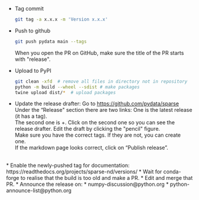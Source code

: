 * Tag commit
  ```bash
  git tag -a x.x.x -m 'Version x.x.x'
  ```

* Push to github
  ```bash
  git push pydata main --tags
  ```
  When you open the PR on GitHub, make sure the title of the PR starts with "release".

* Upload to PyPI
  ```bash
  git clean -xfd  # remove all files in directory not in repository
  python -m build --wheel --sdist # make packages
  twine upload dist/*  # upload packages
  ```

* Update the release drafter:
  Go to https://github.com/pydata/sparse  
  Under the “Release" section there are two links: One is the latest release (it has a tag).  
  The second one is +<number of releases>. Click on the second one so you can see the release drafter. 
  Edit the draft by clicking the "pencil" figure.  
  Make sure you have the correct tags. If they are not, you can create one.  
  If the markdown page looks correct, click on “Publish release”.  
<br>
* Enable the newly-pushed tag for documentation: https://readthedocs.org/projects/sparse-nd/versions/
* Wait for conda-forge to realise that the build is too old and make a PR.
  * Edit and merge that PR.
* Announce the release on:
  * numpy-discussion@python.org
  * python-announce-list@python.org
